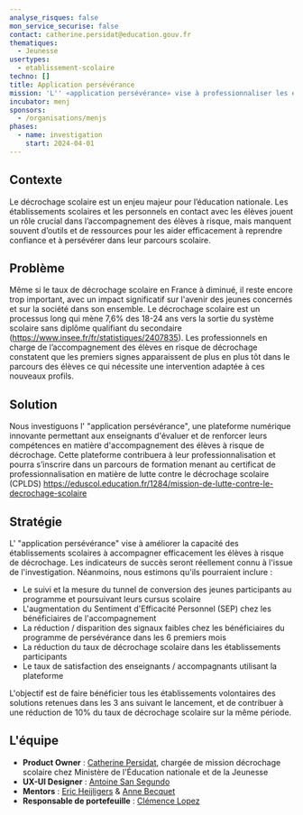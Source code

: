```yaml
---
analyse_risques: false
mon_service_securise: false
contact: catherine.persidat@education.gouv.fr
thematiques:
  - Jeunesse
usertypes:
  - etablissement-scolaire
techno: []
title: Application persévérance
mission: 'L'' «application persévérance» vise à professionnaliser les équipes pédagogiques et éducatives pour accompagner efficacement les élèves, y compris de moins de 16 ans, en risque de décrochage scolaire. '
incubator: menj
sponsors:
  - /organisations/menjs
phases:
  - name: investigation
    start: 2024-04-01
---
```

## Contexte

Le décrochage scolaire est un enjeu majeur pour l’éducation nationale. Les établissements scolaires et les personnels en contact avec les élèves jouent un rôle crucial dans l’accompagnement des élèves à risque, mais manquent souvent d’outils et de ressources pour les aider efficacement à reprendre confiance et à persévérer dans leur parcours scolaire.

## Problème

Même si le taux de décrochage scolaire en France à diminué, il reste encore trop important, avec un impact significatif sur l'avenir des jeunes concernés et sur la société dans son ensemble.
Le décrochage scolaire est un processus long qui mène 7,6% des 18-24 ans vers la sortie du système scolaire sans diplôme qualifiant du secondaire (https://www.insee.fr/fr/statistiques/2407835).
Les professionnels en charge de l’accompagnement des élèves en risque de décrochage constatent que les premiers signes apparaissent de plus en plus tôt dans le parcours des élèves ce qui nécessite une intervention adaptée à ces nouveaux profils. 

## Solution

Nous investiguons l' "application persévérance", une plateforme numérique innovante permettant aux enseignants d'évaluer et de renforcer leurs compétences en matière d'accompagnement des élèves à risque de décrochage. 
Cette plateforme contribuera à leur professionnalisation et pourra s’inscrire dans un parcours de formation menant au certificat de professionnalisation en matière de lutte contre le décrochage scolaire (CPLDS) https://eduscol.education.fr/1284/mission-de-lutte-contre-le-decrochage-scolaire

## Stratégie

L' "application persévérance" vise à améliorer la capacité des établissements scolaires à accompagner efficacement les élèves à risque de décrochage. 
Les indicateurs de succès
seront réellement connu à l'issue de l'investigation. Néanmoins, nous estimons qu'ils pourraient inclure :
* Le suivi et la mesure du tunnel de conversion des jeunes participants au programme et poursuivant leurs cursus scolaire
* L'augmentation du Sentiment d'Efficacité Personnel (SEP) chez les bénéficiaires de l'accompagnement
* La réduction / disparition des signaux faibles chez les bénéficiaires du programme de persévérance dans les 6 premiers mois
* La réduction du taux de décrochage scolaire dans les établissements participants
* Le taux de satisfaction des enseignants / accompagnants utilisant la plateforme

L'objectif est de faire bénéficier tous les établissements volontaires des solutions retenues dans les 3 ans suivant le lancement, et de contribuer à une réduction de 10% du taux de décrochage scolaire sur la même période.

## L'équipe
* **Product Owner** : [Catherine Persidat](https://www.linkedin.com/in/catherine-persidat-b0893721/?originalSubdomain=fr), chargée de mission décrochage scolaire chez Ministère de l'Éducation nationale et de la Jeunesse
* **UX-UI Designer** : [Antoine San Segundo](https://www.linkedin.com/in/antoine-san-segundo/?originalSubdomain=fr)
* **Mentors** : [Eric Heijligers](https://www.linkedin.com/in/eric-heijligers/?originalSubdomain=fr) & [Anne Becquet](https://www.linkedin.com/in/annebecquet/)
* **Responsable de portefeuille** : [Clémence Lopez](https://www.linkedin.com/in/clemencelopez/?originalSubdomain=fr)